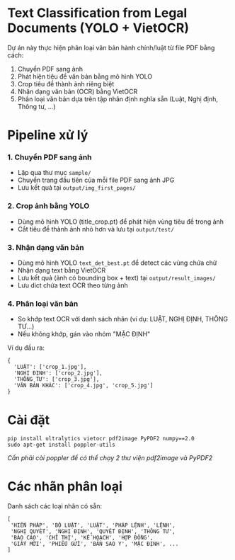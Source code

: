 # Text Classification from Legal Documents (YOLO + VietOCR)
Dự án này thực hiện phân loại văn bản hành chính/luật từ file PDF bằng cách:
1. Chuyển PDF sang ảnh
2. Phát hiện tiêu đề văn bản bằng mô hình YOLO
3. Crop tiêu đề thành ảnh riêng biệt
4. Nhận dạng văn bản (OCR) bằng VietOCR
5. Phân loại văn bản dựa trên tập nhãn định nghĩa sẵn (Luật, Nghị định, Thông tư, ...)

# Pipeline xử lý
### 1. Chuyển PDF sang ảnh
* Lặp qua thư mục ```sample/```
* Chuyển trang đầu tiên của mỗi file PDF sang ảnh JPG
* Lưu kết quả tại ```output/img_first_pages/```

### 2. Crop ảnh bằng YOLO
* Dùng mô hình YOLO (title_crop.pt) để phát hiện vùng tiêu đề trong ảnh
* Cắt tiêu đề thành ảnh nhỏ hơn và lưu tại ```output/test/```

### 3. Nhận dạng văn bản
* Dùng mô hình YOLO ```text_det_best.pt``` để detect các vùng chứa chữ
* Nhận dạng text bằng VietOCR
* Lưu kết quả (ảnh có bounding box + text) tại ```output/result_images/```
* Lưu dict chứa text OCR theo từng ảnh

### 4. Phân loại văn bản
* So khớp text OCR với danh sách nhãn (ví dụ: LUẬT, NGHỊ ĐỊNH, THÔNG TƯ...)
* Nếu không khớp, gán vào nhóm "MẶC ĐỊNH"

Ví dụ đầu ra:
```
{
  'LUẬT': ['crop_1.jpg'],
  'NGHỊ ĐỊNH': ['crop_2.jpg'],
  'THÔNG TƯ': ['crop_3.jpg'],
  'VĂN BẢN KHÁC': ['crop_4.jpg', 'crop_5.jpg']
}
```

# Cài đặt
```
pip install ultralytics vietocr pdf2image PyPDF2 numpy==2.0
sudo apt-get install poppler-utils
```
*Cần phải cài poppler để có thể chạy 2 thư viện pdf2image và PyPDF2*

# Các nhãn phân loại 
Danh sách các loại nhãn có sẵn:
```
[
 'HIẾN PHÁP', 'BỘ LUẬT', 'LUẬT', 'PHÁP LỆNH', 'LỆNH',
 'NGHỊ QUYẾT', 'NGHỊ ĐỊNH', 'QUYẾT ĐỊNH', 'THÔNG TƯ',
 'BÁO CÁO', 'CHỈ THỊ', 'KẾ HOẠCH', 'HỢP ĐỒNG',
 'GIẤY MỜI', 'PHIẾU GỬI', 'BẢN SAO Y', 'MẶC ĐỊNH', ...
]
```
